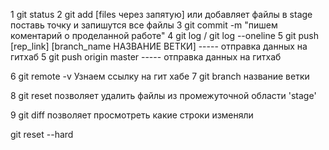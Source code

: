 1 git status
2 git add [files через запятую] или добавляет файлы в stage  поставь точку и запишутся все файлы
3 git commit -m "пишем коментарий о проделанной работе" 
4 git log / git log --oneline 
5 git push [rep_link] [branch_name НАЗВАНИЕ ВЕТКИ] ----- отправка данных на гитхаб 
5 git push origin master            ----- отправка данных на гитхаб


6 git remote -v Узнаем ссылку на гит хабе
7 git branch название ветки

8 git reset  позволяет удалить файлы из промежуточной области 'stage'

9 git diff   позволяет просмотреть какие строки изменяли

git reset --hard